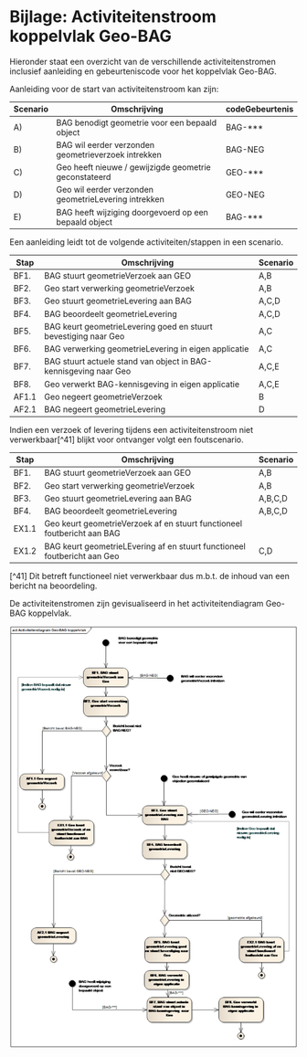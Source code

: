 # Bijlage: Activiteitenstroom koppelvlak Geo-BAG 

Hieronder staat een overzicht van de verschillende activiteitenstromen inclusief aanleiding en gebeurteniscode voor het koppelvlak Geo-BAG. 

Aanleiding voor de start van activiteitenstroom kan zijn:

| **Scenario** | **Omschrijving** | **codeGebeurtenis** |
| --- | --- | --- |
| A) | BAG benodigt geometrie voor een bepaald object | BAG-\*\*\* |
| B) | BAG wil eerder verzonden geometrieverzoek intrekken | BAG-NEG |
| C) | Geo heeft nieuwe / gewijzigde geometrie geconstateerd | GEO-\*\*\* |
| D) | Geo wil eerder verzonden geometrieLevering intrekken | GEO-NEG |
| E) | BAG heeft wijziging doorgevoerd op een bepaald object | BAG-\*\*\* |

Een aanleiding leidt tot de volgende activiteiten/stappen in een scenario.

| **Stap** | **Omschrijving** | **Scenario** | 
| --- | --- | --- |
| BF1. | BAG stuurt geometrieVerzoek aan GEO | A,B  |
| BF2. | Geo start verwerking geometrieVerzoek | A,B   |
| BF3. | Geo stuurt geometrieLevering aan BAG | A,C,D |
| BF4. | BAG beoordeelt geometrieLevering | A,C,D |
| BF5. | BAG keurt geometrieLevering goed en stuurt bevestiging naar Geo | A,C|
| BF6. | BAG verwerking geometrieLevering in eigen applicatie | A,C|
| BF7. | BAG stuurt actuele stand van object in BAG-kennisgeving naar Geo | A,C,E |
| BF8. | Geo verwerkt BAG-kennisgeving in eigen applicatie | A,C,E |
| AF1.1 | Geo negeert geometrieVerzoek | B |
| AF2.1 | BAG negeert geometrieLevering | D |

Indien een verzoek of levering tijdens een activiteitenstroom niet verwerkbaar[^41] blijkt voor ontvanger volgt een foutscenario.

| **Stap** | **Omschrijving** | **Scenario** |
| --- | --- | --- |
| BF1. | BAG stuurt geometrieVerzoek aan GEO | A,B  |
| BF2. | Geo start verwerking geometrieVerzoek | A,B   |
| BF3. | Geo stuurt geometrieLevering aan BAG | A,B,C,D |
| BF4. | BAG beoordeelt geometrieLevering | A,B,C,D |
| EX1.1 | Geo keurt geometrieVerzoek af en stuurt functioneel foutbericht aan BAG | |
| EX1.2 | BAG keurt geometrieLEvering af en stuurt functioneel foutbericht aan Geo | C,D|

[^41] Dit betreft functioneel niet verwerkbaar dus m.b.t. de inhoud van een bericht na beoordeling.

De activiteitenstromen zijn gevisualiseerd in het activiteitendiagram Geo-BAG koppelvlak. 

![Activiteitenstromen Geo-BAG koppelvlak](afbeeldingen/fig-activiteitenstroom-geo-bag-koppelvlak.png) 
